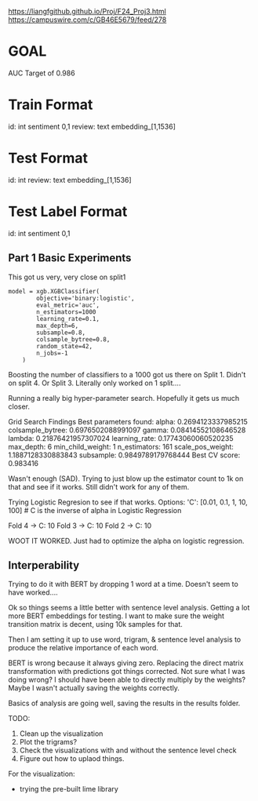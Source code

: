 https://liangfgithub.github.io/Proj/F24_Proj3.html
https://campuswire.com/c/GB46E5679/feed/278

# GOAL
AUC Target of 0.986

# Train Format
id: int
sentiment 0,1
review: text
embedding_[1,1536]

# Test Format
id: int
review: text
embedding_[1,1536]

# Test Label Format
id: int
sentiment 0,1

## Part 1 Basic Experiments    
This got us very, very close on split1
```
model = xgb.XGBClassifier(
        objective='binary:logistic',
        eval_metric='auc',
        n_estimators=1000
        learning_rate=0.1,
        max_depth=6,
        subsample=0.8,
        colsample_bytree=0.8,
        random_state=42,
        n_jobs=-1
    )
```

Boosting the number of classifiers to a 1000 got us there on Split 1. Didn't on split 4. Or Split 3. Literally only worked on 1 split....

Running a really big hyper-parameter search. Hopefully it gets us much closer.


Grid Search Findings
Best parameters found:
alpha: 0.2694123337985215
colsample_bytree: 0.6976502088991097
gamma: 0.08414552108646528
lambda: 0.21876421957307024
learning_rate: 0.17743060060520235
max_depth: 6
min_child_weight: 1
n_estimators: 161
scale_pos_weight: 1.1887128330883843
subsample: 0.9849789179768444
Best CV score: 0.983416

Wasn't enough (SAD). Trying to just blow up the estimator count to 1k on that and see if it works. Still didn't work for any of them.


Trying Logistic Regresion to see if that works. Options:
        'C': [0.01, 0.1, 1, 10, 100]  # C is the inverse of alpha in Logistic Regression

Fold 4 -> C: 10
Fold 3 -> C: 10
Fold 2 -> C: 10


WOOT IT WORKED. Just had to optimize the alpha on logistic regression.

## Interperability
Trying to do it with BERT by dropping 1 word at a time. Doesn't seem to have worked....

Ok so things seems a little better with sentence level analysis. Getting a lot more BERT embeddings for testing. I want to make sure the weight transition matrix is decent, using 10k samples for that.

Then I am setting it up to use word, trigram, & sentence level analysis to produce the relative importance of each word. 

BERT is wrong because it always giving zero. Replacing the direct matrix transformation with predictions got things corrected. Not sure what I was doing wrong? I should have been able to directly multiply by the weights? Maybe I wasn't actually saving the weights correctly.

Basics of analysis are going well, saving the results in the results folder.

TODO:
1. Clean up the visualization
2. Plot the trigrams? 
3. Check the visualizations with and without the sentence level check
4. Figure out how to uplaod things.


For the visualization:
- trying the pre-built lime library